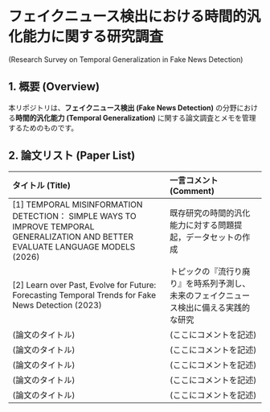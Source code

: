 # フェイクニュース検出における時間的汎化能力に関する研究調査
(Research Survey on Temporal Generalization in Fake News Detection)

## 1. 概要 (Overview)

本リポジトリは、**フェイクニュース検出 (Fake News Detection)** の分野における**時間的汎化能力 (Temporal Generalization)** に関する論文調査とメモを管理するためのものです。

## 2. 論文リスト (Paper List)

| タイトル (Title) | 一言コメント (Comment) |
| :--- | :--- |
| [1] TEMPORAL MISINFORMATION DETECTION： SIMPLE WAYS TO IMPROVE TEMPORAL GENERALIZATION AND BETTER EVALUATE LANGUAGE MODELS (2026) | 既存研究の時間的汎化能力に対する問題提起，データセットの作成 |
| [2] Learn over Past, Evolve for Future: Forecasting Temporal Trends for Fake News Detection (2023) | トピックの『流行り廃り』を時系列予測し、未来のフェイクニュース検出に備える実践的な研究 |
| (論文のタイトル) | (ここにコメントを記述) |
| (論文のタイトル) | (ここにコメントを記述) |
| (論文のタイトル) | (ここにコメントを記述) |
| (論文のタイトル) | (ここにコメントを記述) |
| (論文のタイトル) | (ここにコメントを記述) |